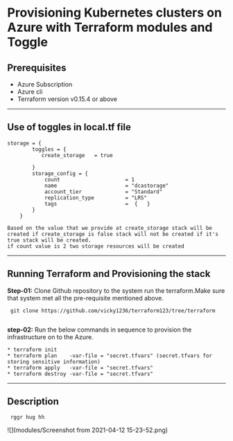 Provisioning Kubernetes clusters on Azure with Terraform modules and Toggle
===================================================================================

Prerequisites
-------------  

* Azure Subscription
* Azure cli
* Terraform version v0.15.4 or above 

------------------------------------------------------------------------------------

Use of toggles in local.tf file 
------------------------------- 

```
storage = {
        toggles = {
           create_storage   = true
           
        }
        storage_config = {
            count                     = 1
            name                      = "dcastorage"
            account_tier              = "Standard"
            replication_type          = "LRS"
            tags                      =  {   }
        }
    } 
```
```
Based on the value that we provide at create_storage stack will be created if create_storage is false stack will not be created if it's  true stack will be created.
if count value is 2 two storage resources will be created 
```
-------------------------------------------------------------------------------------------------------------------------------------------------------------------------------

Running Terraform and Provisioning the stack 
---------------------------------------------
  **Step-01:** Clone Github repository to the system run the terraform.Make sure that system met all the pre-requisite mentioned above.
```
 git clone https://github.com/vicky1236/terraform123/tree/terraform
 
```
   **step-02:** Run the below commands in sequence to provision the infrastructure on to the Azure.
 ```
 * terraform init 
 * terraform plan    -var-file = "secret.tfvars" (secret.tfvars for storing sensitive information)
 * terraform apply   -var-file = "secret.tfvars" 
 * terraform destroy -var-file = "secret.tfvars" 
 ```
 
 -------------------------------------------------------------------------------------------------------------------------------------------------------------------------------------
 ## Description
 ```
  rggr hug hh
```


![](modules/Screenshot from 2021-04-12 15-23-52.png)
 
 
 





